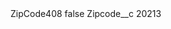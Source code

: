 <?xml version="1.0" encoding="UTF-8"?>
<CustomMetadata xmlns="http://soap.sforce.com/2006/04/metadata" xmlns:xsi="http://www.w3.org/2001/XMLSchema-instance" xmlns:xsd="http://www.w3.org/2001/XMLSchema">
    <label>ZipCode408</label>
    <protected>false</protected>
    <values>
        <field>Zipcode__c</field>
        <value xsi:type="xsd:string">20213</value>
    </values>
</CustomMetadata>
